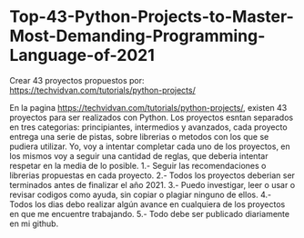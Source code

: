 # Top-43-Python-Projects-to-Master-Most-Demanding-Programming-Language-of-2021
Crear 43 proyectos propuestos por: https://techvidvan.com/tutorials/python-projects/


En la pagina https://techvidvan.com/tutorials/python-projects/, 
existen 43 proyectos para ser realizados con Python.
Los proyectos esntan separados en tres categorias:
principiantes, intermedios y avanzados, cada proyecto entrega una serie de pistas,
sobre librerias o metodos con los que se pudiera utilizar.
Yo, voy a intentar completar cada uno de los proyectos,
en los mismos voy a seguir una cantidad de reglas, que deberia intentar respetar
en la media de lo posible.
1.- Seguir las recomendaciones o librerias propuestas en cada proyecto.
2.- Todos los proyectos deberian ser terminados antes de finalizar el año 2021.
3.- Puedo investigar, leer o usar o revisar codigos como ayuda, sin copiar o plagiar
ninguno de ellos.
4.- Todos los dias debo realizar algún avance en cualquiera de los proyectos en que 
me encuentre trabajando.
5.- Todo debe ser publicado diariamente en mi github.
